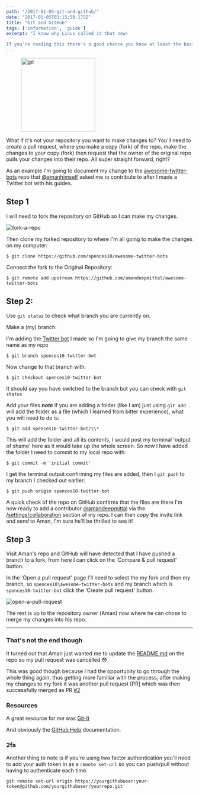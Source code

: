 ```yaml
---
path: "/2017-01-05-git-and-github/"
date: "2017-01-05T03:15:59.175Z"
title: "Git and GitHub"
tags: ['information', 'guide']
excerpt: "I know why Linus called it that now!

If you're reading this there's a good chance you know at least the basics of Git but if like me and you are the only person making changes to your repos then there's a good chance that you just use `git push origin master` to move your changes from your local machine to GitHub, this is not best practice."
---
```


<figure class="floatRight">
	<img style="height: 200px;" src="/articles/2017-01-05-git-and-github/git-logo.jpg" alt="git">
	<!--<figcaption></figcaption>-->
</figure>

What if it's not your repository you want to make changes to? You'll need to
create a pull request, where you make a copy (fork) of the repo, make the
changes to your copy (fork) then request that the owner of the original repo
pulls your changes into their repo. All super straight forward, right?

As an example I'm going to document my change to the
[awesome-twitter-bots](https://github.com/spences10/awesome-twitter-bots) repo
that [@amanhimself](https://twitter.com/amanhimself) asked me to contribute to
after I made a Twitter bot with his guides.

## Step 1

I will need to fork the repository on GitHub so I can make my changes.

![fork-a-repo](/articles/2017-01-05-git-and-github/fork-a-repo.png)

Then clone my forked repository to where I'm all going to make the changes on my
computer:

```
$ git clone https://github.com/spences10/awesome-twitter-bots
```

Connect the fork to the Original Repository:

```
$ git remote add upstream https://github.com/amandeepmittal/awesome-twitter-bots
```

## Step 2:

Use `git status` to check what branch you are currently on.

Make a (my) branch:

I'm adding the
[Twitter bot](https://spences10.github.io/2017/01/04/twitter-mctwitbot.html) I
made so I'm going to give my branch the same name as my repo

```
$ git branch spences10-twitter-bot
```

Now change to that branch with:

```
$ git checkout spences10-twitter-bot
```

It should say you have switched to the branch but you can check with
`git status`

Add your files **_note_** if you are adding a folder (like I am) just using
`git add .` will add the folder as a file (which I learned from bitter
experience), what you will need to do is:

```
$ git add spences10-twitter-bot/\\*
```

This will add the folder and all its contents, I would post my terminal 'output
of shame' here as it would take up the whole screen. So now I have added the
folder I need to commit to my local repo with:

```
$ git commit -m 'initial commit'
```

I get the terminal output confirming my files are added, then I `git push` to my
branch I checked out earlier:

```
$ git push origin spences10-twitter-bot
```

A quick check of the repo on GitHub confirms that the files are there I'm now
ready to add a contributor [@amandeepmittal](https://github.com/amandeepmittal)
via the
[/settings/collaboration](https://github.com/spences10/awesome-twitter-bots/settings/collaboration)
section of my repo. I can then copy the invite link and send to Aman, I'm sure
he'll be thrilled to see it!

## Step 3

Visit Aman's repo and GitHub will have detected that I have pushed a branch to a
fork, from here I can click on the 'Compare & pull request' button.

In the 'Open a pull request' page I'll need to select the my fork and then my
branch, so `spences10\awesome-twitter-bots` and my branch which is
`spences10-twitter-bot` click the 'Create pull request' button.

![open-a-pull-request](/articles/2017-01-05-git-and-github/open-a-pull-request.png)

The rest is up to the repository owner (Aman) now where he can chose to merge my
changes into his repo.

---

### That's not the end though

It turned out that Aman just wanted me to update the
[README.md](https://github.com/amandeepmittal/awesome-twitter-bots/blob/master/README.md)
on the repo so my pull request was cancelled :flushed:

This was good though because I had the opportunity to go through the whole thing
again, thus getting more familiar with the process, after making my changes to
my fork it was another pull request [PR] which was then successfully merged as
PR [#2](https://github.com/amandeepmittal/awesome-twitter-bots/pull/2)

### Resources

A great resource for me was [Git-It](http://jlord.us/git-it/index.html)

And obviously the [GitHub Help](https://help.github.com/) documentation.

### 2fa

Another thing to note is if you're using two factor authentication you'll need
to add your auth token in as a `remote set-url` so you can push/pull without
having to authenticate each time.

`git remote set-url origin https://yourgithubuser:your-token@github.com/yourgithubuser/yourrepo.git`
